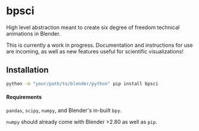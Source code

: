 # bpsci
High level abstraction meant to create six degree of freedom technical animations in Blender.

This is currently a work in progress. Documentation and instructions for use are incoming, as well as new features useful for scientific visualizations!

## Installation

```bash
python -m "your/path/to/blender/python" pip install bpsci
```
#### Requirements
```pandas```, ```scipy```, ```numpy```, and Blender's in-built ```bpy```.

```numpy``` should already come with Blender >2.80 as well as ```pip```.
